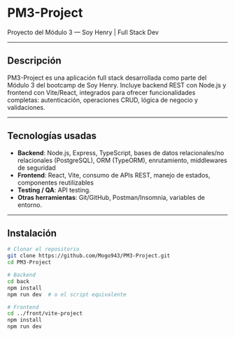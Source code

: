 # PM3-Project  
Proyecto del Módulo 3 — Soy Henry | Full Stack Dev

---

## Descripción  
PM3-Project es una aplicación full stack desarrollada como parte del Módulo 3 del bootcamp de Soy Henry. Incluye backend REST con Node.js y frontend con Vite/React, integrados para ofrecer funcionalidades completas: autenticación, operaciones CRUD, lógica de negocio y validaciones.

---

## Tecnologías usadas

- **Backend**: Node.js, Express, TypeScript, bases de datos relacionales/no relacionales (PostgreSQL), ORM (TypeORM), enrutamiento, middlewares de seguridad  
- **Frontend**: React, Vite, consumo de APIs REST, manejo de estados, componentes reutilizables  
- **Testing / QA**: API testing.
- **Otras herramientas**: Git/GitHub, Postman/Insomnia, variables de entorno.

---

## Instalación

```bash
# Clonar el repositorio
git clone https://github.com/Mogo943/PM3-Project.git
cd PM3-Project

# Backend
cd back
npm install
npm run dev  # o el script equivalente

# Frontend
cd ../front/vite-project
npm install
npm run dev
